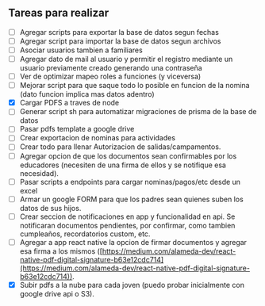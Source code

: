 ## **Tareas para realizar**

* [ ] Agregar scripts para exportar la base de datos segun fechas
* [ ] Agregar script para importar la base de datos segun archivos
* [ ] Asociar usuarios tambien a familiares
* [ ] Agregar dato de mail al usuario y permitir el registro mediante un usuario previamente creado generando una contraseña
* [ ] Ver de optimizar mapeo roles a funciones (y viceversa)
* [ ] Mejorar script para que saque todo lo posible en funcion de la nomina (dato funcion implica mas datos adentro)
* [X] Cargar PDFS a traves de node
* [ ] Generar script sh para automatizar migraciones de prisma de la base de datos
* [ ] Pasar pdfs template a google drive
* [ ] Crear exportacion de nominas para actividades
* [ ] Crear todo para llenar Autorizacion de salidas/campamentos.
* [ ] Agregar opcion de que los documentos sean confirmables por los educadores (necesiten de una firma de ellos y se notifique esa necesidad).
* [ ] Pasar scripts a endpoints para cargar nominas/pagos/etc desde un excel
* [ ] Armar un google FORM para que los padres sean quienes suben los datos de sus hijos.
* [ ] Crear seccion de notificaciones en app y funcionalidad en api. Se notificaran documentos pendientes, por confirmar, como tambien cumpleaños, recordatorios custom, etc.
* [ ] Agregar a app react native la opcion de firmar documentos y agregar esa firma a los mismos ([https://medium.com/alameda-dev/react-native-pdf-digital-signature-b63e12cdc714](https://medium.com/alameda-dev/react-native-pdf-digital-signature-b63e12cdc714)).
* [X] Subir pdfs a la nube para cada joven (puedo probar inicialmente con google drive api o S3).
